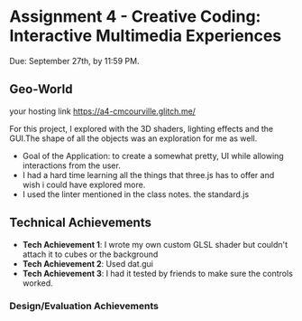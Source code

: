 Assignment 4 - Creative Coding: Interactive Multimedia Experiences
===

Due: September 27th, by 11:59 PM.

## Geo-World

your hosting link https://a4-cmcourville.glitch.me/

For this project,  I explored with the 3D shaders, lighting effects and the GUI.The shape of all the objects was an exploration for me as well. 
- Goal of the Application: to create a somewhat pretty, UI while allowing interactions from the user.
- I had a hard time learning all the things that three.js has to offer and wish i could have explored more. 
- I used the linter mentioned in the class notes. the standard.js

## Technical Achievements
- **Tech Achievement 1**: I wrote my own custom GLSL shader but couldn't attach it to cubes or the background
- **Tech Achievement 2**: Used dat.gui 
- **Tech Achievement 3**: I had it tested by friends to make sure the controls worked. 

### Design/Evaluation Achievements
